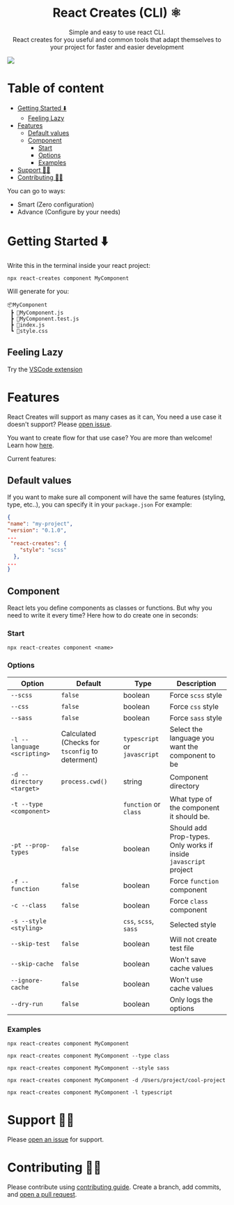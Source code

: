 <p align="center">
  <p align="center">
    <h1 align="center">
      React Creates (CLI) ⚛️
    </h1>
 </p>
  <p align="center">
Simple and easy to use react CLI.
 <br />
React creates for you useful and common tools that adapt themselves to your project for faster and easier development
 </p>
<img src="https://github.com/tzachbon/react-creates/raw/master/packages/react-creates/screencast.gif">
</p>

# Table of content

- [Getting Started ⬇️](#getting-started-)
  - [Feeling Lazy](#feeling-lazy)
- [Features](#features)
  - [Default values](#default-values)
  - [Component](#component)
    - [Start](#start)
    - [Options](#options)
    - [Examples](#examples)
- [Support 👨‍🔧](#support-)
- [Contributing 👩‍💻](#contributing-)

You can go to ways:

- Smart (Zero configuration)
- Advance (Configure by your needs)

# Getting Started ⬇️

Write this in the terminal inside your react project:

`npx react-creates component MyComponent`

Will generate for you:

```
📦MyComponent
 ┣ 📜MyComponent.js
 ┣ 📜MyComponent.test.js
 ┣ 📜index.js
 ┗ 📜style.css
```

## Feeling Lazy

Try the [VSCode extension](https://marketplace.visualstudio.com/items?itemName=TzachBonfil.react-creates-vsc)

# Features

React Creates will support as many cases as it can, You need a use case it doesn't support? Please [open issue](https://github.com/tzachbon/react-creates/issues/new).

You want to create flow for that use case? You are more than welcome! Learn how [here](#contributing-👩‍💻).

Current features:

## Default values

If you want to make sure all component will have the same features (styling, type, etc..), you can specify it in your `package.json`
For example:

```json
{
"name": "my-project",
"version": "0.1.0",
...
 "react-creates": {
    "style": "scss"
  },
...
}
```

## Component

React lets you define components as classes or functions.
But why you need to write it every time?
Here how to do create one in seconds:

### Start

`npx react-creates component <name>`

### Options

| Option                      | Default                                         | Type                         | Description                                                      |
| --------------------------- | ----------------------------------------------- | ---------------------------- | ---------------------------------------------------------------- |
| `--scss`                    | `false`                                         | boolean                      | Force `scss` style                                               |
| `--css`                     | `false`                                         | boolean                      | Force `css` style                                                |
| `--sass`                    | `false`                                         | boolean                      | Force `sass` style                                               |
| `-l --language <scripting>` | Calculated (Checks for `tsconfig` to determent) | `typescript` or `javascript` | Select the language you want the component to be                 |
| `-d --directory <target>`   | `process.cwd()`                                 | string                       | Component directory                                              |
| `-t --type <component>`     |                                                 | `function` or `class`        | What type of the component it should be.                         |
| `-pt --prop-types`          | `false`                                         | boolean                      | Should add Prop-types. Only works if inside `javascript` project |
| `-f --function`             | `false`                                         | boolean                      | Force `function` component                                       |
| `-c --class`                | `false`                                         | boolean                      | Force `class` component                                          |
| `-s --style <styling>`      |                                                 | `css`, `scss`, `sass`        | Selected style                                                   |
| `--skip-test`               | `false`                                         | boolean                      | Will not create test file                                        |
| `--skip-cache`              | `false`                                         | boolean                      | Won't save cache values                                          |
| `--ignore-cache`            | `false`                                         | boolean                      | Won't use cache values                                           |
| `--dry-run`                 | `false`                                         | boolean                      | Only logs the options                                            |

### Examples

`npx react-creates component MyComponent`

`npx react-creates component MyComponent --type class`

`npx react-creates component MyComponent --style sass`

`npx react-creates component MyComponent -d /Users/project/cool-project`

`npx react-creates component MyComponent -l typescript`

# Support 👨‍🔧

Please [open an issue](https://github.com/tzachbon/react-creates/issues/new) for support.

# Contributing 👩‍💻

Please contribute using [contributing guide](../../CONTRIBUTING.md). Create a branch, add commits, and [open a pull request](https://github.com/tzachbon/react-creates/compare/).
